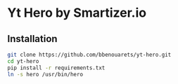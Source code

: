 # Yt Hero by Smartizer.io
## Installation
```bash
git clone https://github.com/bbenouarets/yt-hero.git
cd yt-hero
pip install -r requirements.txt
ln -s hero /usr/bin/hero
```
